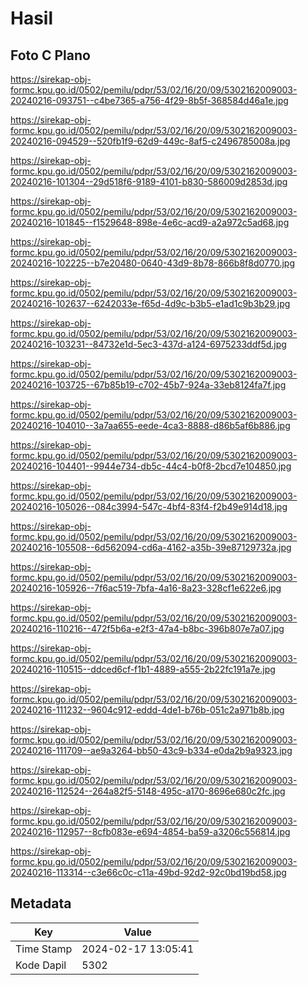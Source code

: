 # Hasil

## Foto C Plano

https://sirekap-obj-formc.kpu.go.id/0502/pemilu/pdpr/53/02/16/20/09/5302162009003-20240216-093751--c4be7365-a756-4f29-8b5f-368584d46a1e.jpg

https://sirekap-obj-formc.kpu.go.id/0502/pemilu/pdpr/53/02/16/20/09/5302162009003-20240216-094529--520fb1f9-62d9-449c-8af5-c2496785008a.jpg

https://sirekap-obj-formc.kpu.go.id/0502/pemilu/pdpr/53/02/16/20/09/5302162009003-20240216-101304--29d518f6-9189-4101-b830-586009d2853d.jpg

https://sirekap-obj-formc.kpu.go.id/0502/pemilu/pdpr/53/02/16/20/09/5302162009003-20240216-101845--f1529648-898e-4e6c-acd9-a2a972c5ad68.jpg

https://sirekap-obj-formc.kpu.go.id/0502/pemilu/pdpr/53/02/16/20/09/5302162009003-20240216-102225--b7e20480-0640-43d9-8b78-866b8f8d0770.jpg

https://sirekap-obj-formc.kpu.go.id/0502/pemilu/pdpr/53/02/16/20/09/5302162009003-20240216-102637--6242033e-f65d-4d9c-b3b5-e1ad1c9b3b29.jpg

https://sirekap-obj-formc.kpu.go.id/0502/pemilu/pdpr/53/02/16/20/09/5302162009003-20240216-103231--84732e1d-5ec3-437d-a124-6975233ddf5d.jpg

https://sirekap-obj-formc.kpu.go.id/0502/pemilu/pdpr/53/02/16/20/09/5302162009003-20240216-103725--67b85b19-c702-45b7-924a-33eb8124fa7f.jpg

https://sirekap-obj-formc.kpu.go.id/0502/pemilu/pdpr/53/02/16/20/09/5302162009003-20240216-104010--3a7aa655-eede-4ca3-8888-d86b5af6b886.jpg

https://sirekap-obj-formc.kpu.go.id/0502/pemilu/pdpr/53/02/16/20/09/5302162009003-20240216-104401--9944e734-db5c-44c4-b0f8-2bcd7e104850.jpg

https://sirekap-obj-formc.kpu.go.id/0502/pemilu/pdpr/53/02/16/20/09/5302162009003-20240216-105026--084c3994-547c-4bf4-83f4-f2b49e914d18.jpg

https://sirekap-obj-formc.kpu.go.id/0502/pemilu/pdpr/53/02/16/20/09/5302162009003-20240216-105508--6d562094-cd6a-4162-a35b-39e87129732a.jpg

https://sirekap-obj-formc.kpu.go.id/0502/pemilu/pdpr/53/02/16/20/09/5302162009003-20240216-105926--7f6ac519-7bfa-4a16-8a23-328cf1e622e6.jpg

https://sirekap-obj-formc.kpu.go.id/0502/pemilu/pdpr/53/02/16/20/09/5302162009003-20240216-110216--472f5b6a-e2f3-47a4-b8bc-396b807e7a07.jpg

https://sirekap-obj-formc.kpu.go.id/0502/pemilu/pdpr/53/02/16/20/09/5302162009003-20240216-110515--ddced6cf-f1b1-4889-a555-2b22fc191a7e.jpg

https://sirekap-obj-formc.kpu.go.id/0502/pemilu/pdpr/53/02/16/20/09/5302162009003-20240216-111232--9604c912-eddd-4de1-b76b-051c2a971b8b.jpg

https://sirekap-obj-formc.kpu.go.id/0502/pemilu/pdpr/53/02/16/20/09/5302162009003-20240216-111709--ae9a3264-bb50-43c9-b334-e0da2b9a9323.jpg

https://sirekap-obj-formc.kpu.go.id/0502/pemilu/pdpr/53/02/16/20/09/5302162009003-20240216-112524--264a82f5-5148-495c-a170-8696e680c2fc.jpg

https://sirekap-obj-formc.kpu.go.id/0502/pemilu/pdpr/53/02/16/20/09/5302162009003-20240216-112957--8cfb083e-e694-4854-ba59-a3206c556814.jpg

https://sirekap-obj-formc.kpu.go.id/0502/pemilu/pdpr/53/02/16/20/09/5302162009003-20240216-113314--c3e66c0c-c11a-49bd-92d2-92c0bd19bd58.jpg


## Metadata

| Key        | Value               |
| ---------- | ------------------- |
| Time Stamp | 2024-02-17 13:05:41 |
| Kode Dapil | 5302                |



